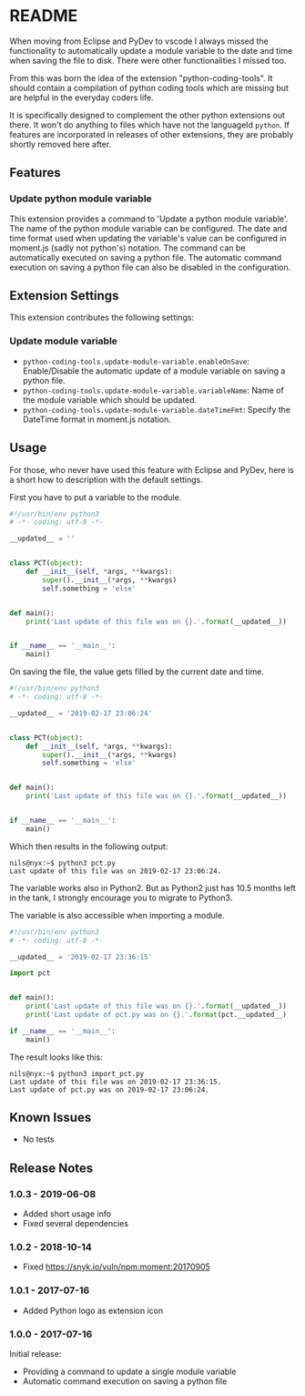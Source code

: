 # README

When moving from Eclipse and PyDev to vscode I always missed the functionality
to automatically update a module variable to the date and time when saving the
file to disk. There were other functionalities I missed too.

From this was born the idea of the extension "python-coding-tools". It should
contain a compilation of python coding tools which are missing but are helpful
in the everyday coders life.

It is specifically designed to complement the other python extensions out there.
It won't do anything to files which have not the languageId `python`. If
features are incorporated in releases of other extensions, they are probably
shortly removed here after.

## Features

### Update python module variable

This extension provides a command to 'Update a python module variable'. The name
of the python module variable can be configured. The date and time format used
when updating the variable's value can be configured in moment.js (sadly not
python's) notation. The command can be automatically executed on saving a python
file. The automatic command execution on saving a python file can also be
disabled in the configuration.

## Extension Settings

This extension contributes the following settings:

### Update module variable

* `python-coding-tools.update-module-variable.enableOnSave`: Enable/Disable the
  automatic update of a module variable on saving a python file.
* `python-coding-tools.update-module-variable.variableName`: Name of the module
  variable which should be updated.
* `python-coding-tools.update-module-variable.dateTimeFmt`: Specify the DateTime
  format in moment.js notation.

## Usage

For those, who never have used this feature with Eclipse and PyDev, here is a
short how to description with the default settings.

First you have to put a variable to the module.

```python
#!/usr/bin/env python3
# -*- coding: utf-8 -*-

__updated__ = ''


class PCT(object):
    def __init__(self, *args, **kwargs):
        super().__init__(*args, **kwargs)
        self.something = 'else'


def main():
    print('Last update of this file was on {}.'.format(__updated__))


if __name__ == '__main__':
    main()
```

On saving the file, the value gets filled by the current date and time.

```python
#!/usr/bin/env python3
# -*- coding: utf-8 -*-

__updated__ = '2019-02-17 23:06:24'


class PCT(object):
    def __init__(self, *args, **kwargs):
        super().__init__(*args, **kwargs)
        self.something = 'else'


def main():
    print('Last update of this file was on {}.'.format(__updated__))


if __name__ == '__main__':
    main()
```

Which then results in the following output:

```shell-session
nils@nyx:~$ python3 pct.py
Last update of this file was on 2019-02-17 23:06:24.
```

The variable works also in Python2. But as Python2 just has 10.5 months left in
the tank, I strongly encourage you to migrate to Python3.

The variable is also accessible when importing a module.

```python
#!/usr/bin/env python3
# -*- coding: utf-8 -*-

__updated__ = '2019-02-17 23:36:15'

import pct


def main():
    print('Last update of this file was on {}.'.format(__updated__))
    print('Last update of pct.py was on {}.'.format(pct.__updated__)

if __name__ == '__main__':
    main()
```

The result looks like this:

```shell-session
nils@nyx:~$ python3 import_pct.py
Last update of this file was on 2019-02-17 23:36:15.
Last update of pct.py was on 2019-02-17 23:06:24.
```

## Known Issues

* No tests

## Release Notes

### 1.0.3 - 2019-06-08

* Added short usage info
* Fixed several dependencies

### 1.0.2 - 2018-10-14

* Fixed <https://snyk.io/vuln/npm:moment:20170905>

### 1.0.1 - 2017-07-16

* Added Python logo as extension icon

### 1.0.0 - 2017-07-16

Initial release:

* Providing a command to update a single module variable
* Automatic command execution on saving a python file
